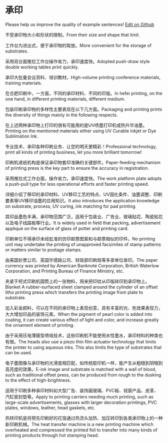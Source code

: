 # 承印

Please help us improve the quality of example sentences! [Edit on Github](https://github.com/jiyushe/jiyu-example-sentence-source/blob/main/chinese/chengyin_1.md)

<p><span class="chinese">不受承印物大小和形状的限制。</span><span class="english">From their size and shape that limit.</span></p>

<p><span class="chinese">工作台为进出式，便于承印物的取放。</span><span class="english">More convenient for the storage of substrates.</span></p>

<p><span class="chinese">采用双台面推拉工作台操作省力，承印速度快。</span><span class="english">Adopted push-draw style double working tables print quickly.</span></p>

<p><span class="chinese">承印大批量会议资料、培训教材。</span><span class="english">High-volume printing conference materials, training materials.</span></p>

<p><span class="chinese">在合肥印刷中，一方面，不同的承印材料、不同的印版。</span><span class="english">In hefei printing, on the one hand, in different printing materials, different medium.</span></p>

<p><span class="chinese">包装印刷承印物的多样性主要表现在以下几方面。</span><span class="english">Packaging and printing prints the diversity of things mainly in the following respects.</span></p>

<p><span class="chinese">在上述两种承印物上打印的很有可能用的是UV喷墨打印机或热升华油墨。</span><span class="english">Printing on the mentioned materials either using UV Curable inkjet or Dye Sublimation Ink.</span></p>

<p><span class="chinese">专业技术、承印各种印刷业务、让您的明天更精彩！</span><span class="english">Professional technology, print all kinds of printing business, let you more brilliant tomorrow!</span></p>

<p><span class="chinese">印刷机递纸机构是保证承印物套印准确的关键部件。</span><span class="english">Paper-feeding mechanism of printing press is the key part to ensure the accuracy in registration.</span></p>

<p><span class="chinese">采用推拉式工作台面，操作省力，承印速度快。</span><span class="english">The work platform plate adopts a push-pull type for less operational efforts and faster printing speed.</span></p>

<p><span class="chinese">详细介绍了移印的承印材料、UV移印工艺的特点、UV固化条件、油墨调整、印刷要素等UV移印油墨的应用知识。</span><span class="english">It also introduces the application knowledge on substrate, process, UV curing, ink matching for pad printing.</span></p>

<p><span class="chinese">其印品墨色丰满，承印物范围广泛，适用于包装业、广告业、玻璃贴花、陶瓷贴花以及电子线路板等行业。</span><span class="english">It is widely used in field that packing, advertisement appliqué on the surface of glass of potter and printing card.</span></p>

<p><span class="chinese">印刷单位不得承印未经批准的仿印邮票图案和与邮票相似的印件。</span><span class="english">No printing unit may undertake the printing of unapproved facsimiles of stamp patterns or matters similar to postage stamps.</span></p>

<p><span class="chinese">由美国钞票公司、英国华德路公司、财政部印刷局等多家单位承印。</span><span class="english">The paper currency was printed by American Banknote Corporation, British Waterlow Corporation, and Printing Bureau of Finance Ministry, etc.</span></p>

<p><span class="chinese">夹紧于柯式印刷机圆筒上的一张物料，用来把印纹从印版转印到承印物上。</span><span class="english">Blanket A rubber-surfaced sheet clamped around the cylinder of an offset litho printing press which transfers the printing image from plate to substrate.</span></p>

<p><span class="chinese">加入彩金颜料，可以在不同的承印物上表现创意，具有丰富的光、色效果表现力，大大增加印品的装饰元素。</span><span class="english">When the pigment of pearl color is added into coating, it can create various effect of light and color, and increase greatly the ornament element of printing.</span></p>

<p><span class="chinese">由于采用压电薄膜型喷咀技术，这些印刷机不能使用水性墨水，承印材料的种类也有限。</span><span class="english">The heads also use a piezo thin film actuator technology that limits the printer to using aqueous inks. This also limits the type of substrates that can be used.</span></p>

<p><span class="chinese">电子墨图像与承印物的光滑度相匹配，如传统胶印机一样，能产生从粗糙到阴暗到高亮度的效果。</span><span class="english">E-ink image and substrate is matched with a wall of blood, such as traditional offset press, can be produced from rough to the dusking to the effect of high-brightness.</span></p>

<p><span class="chinese">适用于印刷多种承印材料如大型广告、装饰画玻璃、PVC板、视窗产品、皮革、汽缸密封垫等。</span><span class="english">Apply to printing carriers needing much printing, such as large-scale advertisements, glasses with larger decoration printings, PVC plates, windows, leather, head gaskets, etc.</span></p>

<p><span class="chinese">热转印机是将预先印刷好的花箔通过热烫头加热、加压转印到各类承印物上的一种新印刷机械。</span><span class="english">The heat transfer machine is a new printing machine which overheated and compressed the printed foil to transfer into many kinds of printing products through hot stamping head.</span></p>

